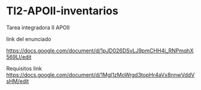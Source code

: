 # TI2-APOII-inventarios
Tarea integradora II APOII

link del enunciado

https://docs.google.com/document/d/1pJD026DSvLJ9pmCHH4i_RNPmqhX569LI/edit

Requisitos link
https://docs.google.com/document/d/1Mgl1zMoWrgd3topHr4aVx8nnwVddVsHM/edit
